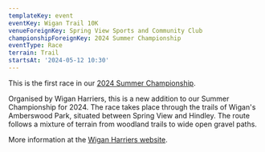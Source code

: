 ```yaml
---
templateKey: event
eventKey: Wigan Trail 10K
venueForeignKey: Spring View Sports and Community Club
championshipForeignKey: 2024 Summer Championship
eventType: Race
terrain: Trail
startsAt: '2024-05-12 10:30'
---
```

This is the first race in our [2024 Summer Championship](/championships/2024-summer-championship/).

Organised by Wigan Harriers, this is a new addition to our Summer Championship for 2024. 
The race takes place through the trails of Wigan's Amberswood Park, situated between Spring View and Hindley. 
The route follows a mixture of terrain from woodland trails to wide open gravel paths.

More information at the [Wigan Harriers website](https://wiganharriersendurance.wordpress.com/amberswood-trail-race-series/).